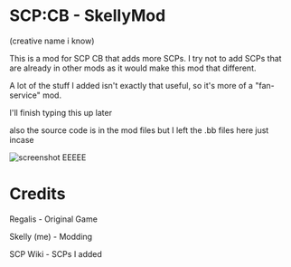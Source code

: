 # SCP:CB - SkellyMod
(creative name i know)

This is a mod for SCP CB that adds more SCPs. I try not to add SCPs that are already in other mods as it would make this mod that different.

A lot of the stuff I added isn't exactly that useful, so it's more of a "fan-service" mod.

I'll finish typing this up later

also the source code is in the mod files but I left the .bb files here just incase

![screenshot EEEEE](https://media.discordapp.net/attachments/1080299690328858655/1224822826221965312/Screenshot_2024-04-02_174726.png?ex=661ee425&is=660c6f25&hm=f248acb1600ed465c5c8fac1b1321b79c8fb67b519bd177fdc7cddf00a4b45c5&=&format=webp&quality=lossless&width=1193&height=671)

# Credits

Regalis - Original Game

Skelly (me) - Modding

SCP Wiki - SCPs I added
